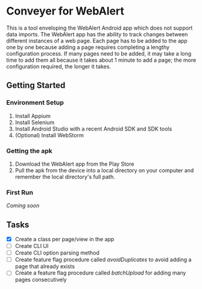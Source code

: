 # Conveyer for WebAlert
This is a tool enveloping the WebAlert Android app which does not support data imports.  The WebAlert app has the ability to track changes between different instances of a web page.  Each page has to be added to the app one by one because adding a page requires completing a lengthy configuration process.  If many pages need to be added, it may take a long time to add them all because it takes about 1 minute to add a page; the more configuration required, the longer it takes.   

## Getting Started
### Environment Setup
1. Install Appium
2. Install Selenium
3. Install Android Studio with a recent Android SDK and SDK tools
4. (Optional) Install WebStorm

### Getting the apk
1. Download the WebAlert app from the Play Store
2. Pull the apk from the device into a local directory on your computer and remember the local directory's full path.

### First Run
*Coming soon*

### 

## Tasks
-[x] Create a class per page/view in the app
-[ ] Create CLI UI
-[ ] Create CLI option parsing method
-[ ] Create feature flag procedure called *avoidDuplicates* to avoid adding a page that already exists
-[ ] Create a feature flag procedure called *batchUpload* for adding many pages consecutively
